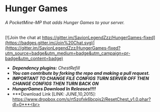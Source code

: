 # Hunger Games
###### A PocketMine-MP that adds Hunger Games to your server.

[![Join the chat at https://gitter.im/SavionLegendZzz/HungerGames-fixed](https://badges.gitter.im/Join%20Chat.svg)](https://gitter.im/SavionLegendZzz/HungerGames-fixed?utm_source=badge&utm_medium=badge&utm_campaign=pr-badge&utm_content=badge)
- ***Dependency plugins:*** *ChestRefill*<br>
- ***You can contribute by forking the repo and making a pull request.***<br>
- *****IMPORTANT TO CHANGE FILE CONFIGS TURN SERVER OFF THEN CHANGE CONFIGS THEN TURN BACK ON*****
- ***HungerGames Download In Releases!!!!***
- ***Download Link [LINK: JUNE,10,2015]: https://www.dropbox.com/s/rt5zofxk6bcpjs2/ResetChest_v1.0.phar?dl=0***<br>

